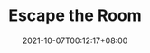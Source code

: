 ---
title: "Escape the Room"
date: 2021-10-07T00:12:17+08:00
draft: true
preview: "/images/projects/escape-the-room/intro_preview.jpg"
projecttype: "Side"
teamsize: 1
toolsused: ["Flash", "ActionScript 3.0"]
role: "Game Developer"
type: "page"
layout: "projects/escape-the-room"
order: 7
---